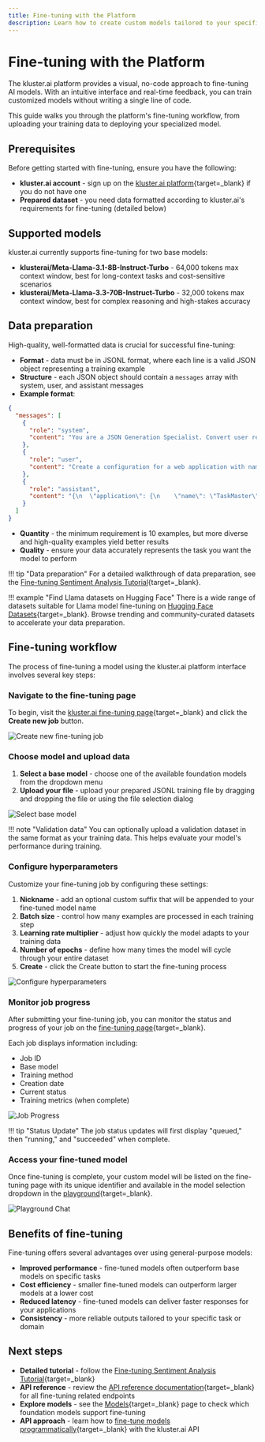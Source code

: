 ```yaml
---
title: Fine-tuning with the Platform
description: Learn how to create custom models tailored to your specific tasks by fine-tuning foundation models with your own data using the kluster.ai visual interface.
---
```


# Fine-tuning with the Platform

The kluster.ai platform provides a visual, no-code approach to fine-tuning AI models. With an intuitive interface and real-time feedback, you can train customized models without writing a single line of code.

This guide walks you through the platform's fine-tuning workflow, from uploading your training data to deploying your specialized model.

## Prerequisites

Before getting started with fine-tuning, ensure you have the following:

- **kluster.ai account** - sign up on the [kluster.ai platform](https://platform.kluster.ai/signup){target=_blank} if you do not have one
- **Prepared dataset** - you need data formatted according to kluster.ai's requirements for fine-tuning (detailed below)

## Supported models

kluster.ai currently supports fine-tuning for two base models:

- **klusterai/Meta-Llama-3.1-8B-Instruct-Turbo** - 64,000 tokens max context window, best for long-context tasks and cost-sensitive scenarios
- **klusterai/Meta-Llama-3.3-70B-Instruct-Turbo** - 32,000 tokens max context window, best for complex reasoning and high-stakes accuracy

## Data preparation

High-quality, well-formatted data is crucial for successful fine-tuning:

- **Format** - data must be in JSONL format, where each line is a valid JSON object representing a training example
- **Structure** - each JSON object should contain a `messages` array with system, user, and assistant messages
- **Example format**:

```json
{
  "messages": [
    {
      "role": "system",
      "content": "You are a JSON Generation Specialist. Convert user requests into properly formatted JSON."
    },
    {
      "role": "user",
      "content": "Create a configuration for a web application with name 'TaskMaster', version 1.2.0, and environment set to development."
    },
    {
      "role": "assistant",
      "content": "{\n  \"application\": {\n    \"name\": \"TaskMaster\",\n    \"version\": \"1.2.0\",\n    \"environment\": \"development\"\n  }\n}"
    }
  ]
}
```


- **Quantity** - the minimum requirement is 10 examples, but more diverse and high-quality examples yield better results
- **Quality** - ensure your data accurately represents the task you want the model to perform

!!! tip "Data preparation"
    For a detailed walkthrough of data preparation, see the [Fine-tuning Sentiment Analysis Tutorial](https://docs.kluster.ai/tutorials/klusterai-api/finetuning-sent-analysis/#get-the-data){target=_blank}.

!!! example "Find Llama datasets on Hugging Face"
    There is a wide range of datasets suitable for Llama model fine-tuning on [Hugging Face Datasets](https://huggingface.co/datasets?sort=trending&search=llama){target=_blank}. Browse trending and community-curated datasets to accelerate your data preparation.

## Fine-tuning workflow

The process of fine-tuning a model using the kluster.ai platform interface involves several key steps:

### Navigate to the fine-tuning page

To begin, visit the [kluster.ai fine-tuning page](https://platform.kluster.ai/fine-tuning){target=_blank} and click the **Create new job** button.

![Create new fine-tuning job](/images/get-started/fine-tuning/fine-tuning-1.webp)

### Choose model and upload data

  1. **Select a base model** - choose one of the available foundation models from the dropdown menu
  2. **Upload your file** - upload your prepared JSONL training file by dragging and dropping the file or using the file selection dialog


![Select base model](/images/get-started/fine-tuning/fine-tuning-2.webp)


!!! note "Validation data"
    You can optionally upload a validation dataset in the same format as your training data. This helps evaluate your model's performance during training.

### Configure hyperparameters
  Customize your fine-tuning job by configuring these settings:

   1. **Nickname** - add an optional custom suffix that will be appended to your fine-tuned model name
   2. **Batch size** - control how many examples are processed in each training step
   3. **Learning rate multiplier** - adjust how quickly the model adapts to your training data
   4. **Number of epochs** - define how many times the model will cycle through your entire dataset
   5. **Create** - click the Create button to start the fine-tuning process

   ![Configure hyperparameters](/images/get-started/fine-tuning/fine-tuning-3.webp)

### Monitor job progress

After submitting your fine-tuning job, you can monitor the status and progress of your job on the [fine-tuning page](https://platform.kluster.ai/fine-tuning){target=_blank}.

Each job displays information including:

- Job ID
- Base model
- Training method
- Creation date
- Current status
- Training metrics (when complete)

![Job Progress](/images/get-started/fine-tuning/fine-tuning-4.webp)

!!! tip "Status Update"
    The job status updates will first display "queued," then "running," and "succeeded" when complete.

### Access your fine-tuned model

Once fine-tuning is complete, your custom model will be listed on the fine-tuning page with its unique identifier
and available in the model selection dropdown in the [playground](https://platform.kluster.ai/playground){target=_blank}.

![Playground Chat](/images/get-started/fine-tuning/fine-tuning-5.webp)

## Benefits of fine-tuning

Fine-tuning offers several advantages over using general-purpose models:

- **Improved performance** - fine-tuned models often outperform base models on specific tasks
- **Cost efficiency** - smaller fine-tuned models can outperform larger models at a lower cost
- **Reduced latency** - fine-tuned models can deliver faster responses for your applications
- **Consistency** - more reliable outputs tailored to your specific task or domain

## Next steps

- **Detailed tutorial** - follow the [Fine-tuning Sentiment Analysis Tutorial](https://docs.kluster.ai/tutorials/klusterai-api/finetuning-sent-analysis/#get-the-data){target=_blank}
- **API reference** - review the [API reference documentation](/api-reference/reference/){target=_blank} for all fine-tuning related endpoints
- **Explore models** - see the [Models](/get-started/models/){target=_blank} page to check which foundation models support fine-tuning
- **API approach** - learn how to [fine-tune models programmatically](/get-started/fine-tuning/api/){target=_blank} with the kluster.ai API
